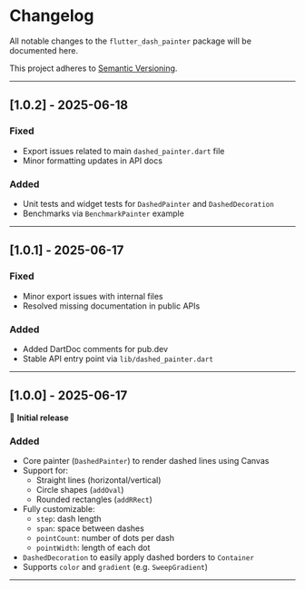 # Changelog

All notable changes to the `flutter_dash_painter` package will be documented here.

This project adheres to [Semantic Versioning](https://semver.org/).

---

## [1.0.2] - 2025-06-18

### Fixed
- Export issues related to main `dashed_painter.dart` file
- Minor formatting updates in API docs

### Added
- Unit tests and widget tests for `DashedPainter` and `DashedDecoration`
- Benchmarks via `BenchmarkPainter` example

---

## [1.0.1] - 2025-06-17

### Fixed
- Minor export issues with internal files
- Resolved missing documentation in public APIs

### Added
- Added DartDoc comments for pub.dev
- Stable API entry point via `lib/dashed_painter.dart`

---

## [1.0.0] - 2025-06-17

🎉 **Initial release**

### Added
- Core painter (`DashedPainter`) to render dashed lines using Canvas
- Support for:
  - Straight lines (horizontal/vertical)
  - Circle shapes (`addOval`)
  - Rounded rectangles (`addRRect`)
- Fully customizable:
  - `step`: dash length
  - `span`: space between dashes
  - `pointCount`: number of dots per dash
  - `pointWidth`: length of each dot
- `DashedDecoration` to easily apply dashed borders to `Container`
- Supports `color` and `gradient` (e.g. `SweepGradient`)

---
